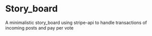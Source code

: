 # Story_board
A minimalistic story_board using stripe-api to handle transactions of incoming posts and pay per vote
